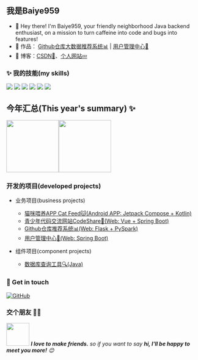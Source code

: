 ## 我是Baiye959

- 🌹 Hey there! I'm Baiye959, your friendly neighborhood Java backend enthusiast, on a mission to turn caffeine into code and bugs into features!
- 🏡 作品： <a href="https://github.com/Baiye959/Github-recommend-system" target="_blank">Github仓库大数据推荐系统📊</a> | <a href="https://github.com/Baiye959/user-center" target="_blank">用户管理中心🚀</a>
- :pencil: 博客：[CSDN💬](https://blog.csdn.net/Baiye959)、[个人网站💤](https://baiye959.cn) 


### ✨ 我的技能(my skills)   

![](https://img.shields.io/badge/Java-ED8B00?style=for-the-badge&logo=openjdk&logoColor=white)
![](https://img.shields.io/badge/Spring-6DB33F?style=for-the-badge&logo=spring&logoColor=white)
![](https://img.shields.io/badge/MySQL-00000F?style=for-the-badge&logo=mysql&logoColor=white)
![](https://img.shields.io/badge/GIT-E44C30?style=for-the-badge&logo=git&logoColor=white)
![](https://img.shields.io/badge/Kotlin-0095D5?&style=for-the-badge&logo=kotlin&logoColor=white)
![](https://img.shields.io/badge/Android-3DDC84?style=for-the-badge&logo=android&logoColor=white)


## 今年汇总(This year's summary) ✨

<img align="" height="137px" src="https://github-readme-stats.vercel.app/api?username=Baiye959&hide_title=true&hide_border=true&show_icons=true&include_all_commits=true&line_height=21&bg_color=0,7EC760,38B177&theme=graywhite&locale=cn" /><img align="" height="137px" src="https://github-readme-stats.vercel.app/api/top-langs/?username=Baiye959&hide_title=true&hide_border=true&layout=compact&bg_color=0,38B177,00A88E&theme=graywhite&locale=cn&hide=javascript,html,css" />
### 开发的项目(developed projects)

- 业务项目(business projects)
  - [猫咪喂养APP Cat Feed🐱(Android APP: Jetpack Compose + Kotlin)](https://github.com/Baiye959/Cat-Feed)
  - [青少年代码交流网站CodeShare🌟(Web: Vue + Spring Boot)](https://github.com/Baiye959/CodeShare)
  - [Github仓库推荐系统📊(Web: Flask + PySpark)](https://github.com/Baiye959/Github-recommend-system)
  - [用户管理中心🚀(Web: Spring Boot)](https://github.com/Baiye959/user-center)

- 组件项目(component projects)
  - [数据库查询工具🔍(Java)](https://github.com/Baiye959/JDBCTools)


### 🎉 Get in touch

[![GitHub](https://img.shields.io/badge/GitHub-grey?logo=github)](https://github.com/Baiye959)
### 交个朋友 👬🏻

<img src="https://media.giphy.com/media/LnQjpWaON8nhr21vNW/giphy.gif" width="60"> <em><b>I love to make friends.</b> so if you want to say <b>hi, I'll be happy to meet you more!</b> 😊</em>
